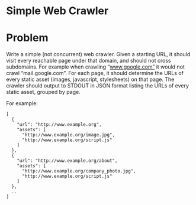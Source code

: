 # Simple Web Crawler

# Problem
Write a simple (not concurrent) web crawler. Given a starting URL, it should visit every reachable
page under that domain, and should not cross subdomains. For example when crawling “www.google.com”
it would not crawl “mail.google.com”. For each page, it should determine the URLs of every static
asset (images, javascript, stylesheets) on that page. The crawler should output to STDOUT in JSON
format listing the URLs of every static asset, grouped by page.
 
For example:

```
[
  {
    "url": "http://www.example.org",
    "assets": [
      "http://www.example.org/image.jpg",
      "http://www.example.org/script.js"
    ]
  },
  {
    "url": "http://www.example.org/about",
    "assets": [
      "http://www.example.org/company_photo.jpg",
      "http://www.example.org/script.js"
    ]
  },
  ..
]
```